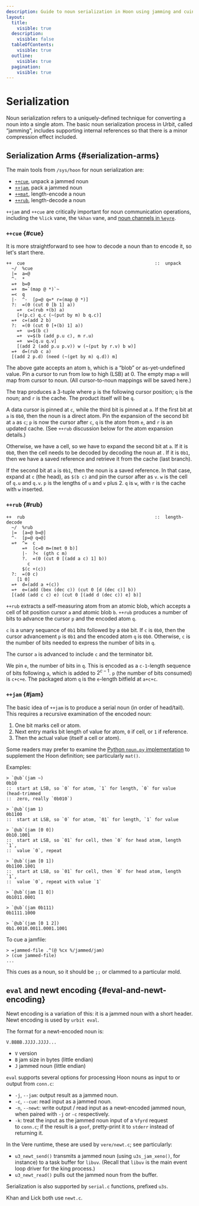 ```yaml
---
description: Guide to noun serialization in Hoon using jamming and cuing techniques for converting nouns to atoms and back, with compression through internal references.
layout:
  title:
    visible: true
  description:
    visible: false
  tableOfContents:
    visible: true
  outline:
    visible: true
  pagination:
    visible: true
---
```



# Serialization

Noun serialization refers to a uniquely-defined technique for converting a noun into a single atom.  The basic noun serialization process in Urbit, called “jamming”, includes supporting internal references so that there is a minor compression effect included.

## Serialization Arms {#serialization-arms}

The main tools from `/sys/hoon` for noun serialization are:

- [`++cue`](stdlib/2p.md#cue), unpack a jammed noun
- [`++jam`](stdlib/2p.md#jam), pack a jammed noun
- [`++mat`](stdlib/2p.md#mat), length-encode a noun
- [`++rub`](stdlib/2p.md#rub), length-decode a noun

`++jam` and `++cue` are critically important for noun communication operations, including the `%lick` vane, the `%khan` vane, and [noun channels in `%eyre`](../urbit-os/kernel/eyre/noun-channels.md).

### `++cue` {#cue}

It is more straightforward to see how to decode a noun than to encode it, so let's start there.

```hoon
++  cue                                                 ::  unpack
  ~/  %cue
  |=  a=@
  ^-  *
  =+  b=0
  =+  m=`(map @ *)`~
  =<  q
  |-  ^-  [p=@ q=* r=(map @ *)]
  ?:  =(0 (cut 0 [b 1] a))
    =+  c=(rub +(b) a)
    [+(p.c) q.c (~(put by m) b q.c)]
  =+  c=(add 2 b)
  ?:  =(0 (cut 0 [+(b) 1] a))
    =+  u=$(b c)
    =+  v=$(b (add p.u c), m r.u)
    =+  w=[q.u q.v]
    [(add 2 (add p.u p.v)) w (~(put by r.v) b w)]
  =+  d=(rub c a)
  [(add 2 p.d) (need (~(get by m) q.d)) m]
```

The above gate accepts an atom `b`, which is a “blob” or as-yet-undefined value.  Pin a cursor to run from low to high (LSB) at 0.  The empty map `m` will map from cursor to noun.  (All cursor-to-noun mappings will be saved here.)

The trap produces a 3-tuple where `p` is the following cursor position; `q` is the noun; and `r` is the cache.  The product itself will be `q`.

A data cursor is pinned at `c`, while the third bit is pinned at `a`.  If the first bit at `a` is `0b0`, then the noun is a direct atom.  Pin the expansion of the second bit at `a` as `c`; `p` is now the cursor after `c`, `q` is the atom from `e`, and `r` is an updated cache.  (See `++rub` discussion below for the atom expansion details.)

Otherwise, we have a cell, so we have to expand the second bit at `a`.  If it is `0b0`, then the cell needs to be decoded by decoding the noun at .  If it is `0b1`, then we have a saved reference and retrieve it from the cache (last branch).

If the second bit at `a` is `0b1`, then the noun is a saved reference.  In that case, expand at `c` (the head), as `$(b c)` and pin the cursor after as `v`.  `w` is the cell of `q.u` and `q.v`.  `p` is the lengths of `u` and `v` plus 2.  `q` is `w`, with `r` is the cache with `w` inserted.

### `++rub` {#rub}

```hoon
++  rub                                                 ::  length-decode
  ~/  %rub
  |=  [a=@ b=@]
  ^-  [p=@ q=@]
  =+  ^=  c
      =+  [c=0 m=(met 0 b)]
      |-  ?<  (gth c m)
      ?.  =(0 (cut 0 [(add a c) 1] b))
        c
      $(c +(c))
  ?:  =(0 c)
    [1 0]
  =+  d=(add a +(c))
  =+  e=(add (bex (dec c)) (cut 0 [d (dec c)] b))
  [(add (add c c) e) (cut 0 [(add d (dec c)) e] b)]
```

`++rub` extracts a self-measuring atom from an atomic blob, which accepts a cell of bit position cursor `a` and atomic blob `b`.  `++rub` produces a number of bits to advance the cursor `p` and the encoded atom `q`.

`c` is a unary sequance of `0b1` bits followed by a `0b0` bit.  If `c` is `0b0`, then the cursor advancement `p` is `0b1` and the encoded atom `q` is `0b0`.  Otherwise, `c` is the number of bits needed to express the number of bits in `q`.

The cursor `a` is advanced to include `c` and the terminator bit.

We pin `e`, the number of bits in `q`. This is encoded as a `c-1`-length sequence of bits following `a`, which is added to $2^{c-1}$. `p` (the number of bits consumed) is `c+c+e`.  The packaged atom `q` is the `e`-length bitfield at `a+c+c`.

### `++jam` {#jam}

The basic idea of `++jam` is to produce a serial noun (in order of head/tail).  This requires a recursive examination of the encoded noun:

1. One bit marks cell or atom.
2. Next entry marks bit length of value for atom, `0` if cell, or `1` if reference.
3. Then the actual value (itself a cell or atom).

Some readers may prefer to examine the [Python `noun.py` implementation](https://github.com/urbit/tools/blob/master/pkg/pynoun/noun.py) to supplement the Hoon definition; see particularly `mat()`.

Examples:

```hoon
> `@ub`(jam ~)
0b10
::  start at LSB, so `0` for atom, `1` for length, `0` for value (head-trimmed
::  zero, really `0b010`)

> `@ub`(jam 1)
0b1100
::  start at LSB, so `0` for atom, `01` for length, `1` for value

> `@ub`(jam [0 0])
0b10.1001
::  start at LSB, so `01` for cell, then `0` for head atom, length `1`,
::  value `0`, repeat

> `@ub`(jam [0 1])
0b1100.1001
::  start at LSB, so `01` for cell, then `0` for head atom, length `1`,
::  value `0`, repeat with value `1`

> `@ub`(jam [1 0])
0b1011.0001

> `@ub`(jam 0b111)
0b1111.1000

> `@ub`(jam [0 1 2])
0b1.0010.0011.0001.1001
```

To cue a jamfile:

```hoon
> =jammed-file .^(@ %cx %/jammed/jam)
> (cue jammed-file)
...
```

This cues as a noun, so it should be `;;` or clammed to a particular mold.

## `eval` and newt encoding {#eval-and-newt-encoding}

Newt encoding is a variation of this:  it is a jammed noun with a short header.  Newt encoding is used by `urbit eval`.

The format for a newt-encoded noun is:

```
V.BBBB.JJJJ.JJJJ...
```

- `V` version
- `B` jam size in bytes (little endian)
- `J` jammed noun (little endian)

`eval` supports several options for processing Hoon nouns as input to or output from `conn.c`:

- `-j`, `--jam`: output result as a jammed noun.
- `-c`, `--cue`: read input as a jammed noun.
- `-n`, `--newt`: write output / read input as a newt-encoded jammed noun, when paired with `-j` or `-c` respectively.
- `-k`: treat the input as the jammed noun input of a `%fyrd` request to `conn.c`; if the result is a `goof`, pretty-print it to `stderr` instead of returning it.

In the Vere runtime, these are used by `vere/newt.c`; see particularly:

- `u3_newt_send()` transmits a jammed noun (using `u3s_jam_xeno()`, for instance) to a task buffer for `libuv`.  (Recall that `libuv` is the main event loop driver for the king process.)
- `u3_newt_read()` pulls out the jammed noun from the buffer.

Serialization is also supported by `serial.c` functions, prefixed `u3s`.

Khan and Lick both use `newt.c`.

